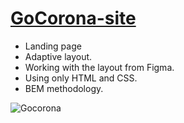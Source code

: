 # [GoCorona-site](https://chkkris.github.io/LandingPage-GoCorona/)

* Landing page
* Adaptive layout.
* Working with the layout from Figma.
* Using only HTML and CSS.
* BEM methodology.

![Gocorona](https://github.com/ChkKris/LandingPage-GoCorona/assets/105452997/7eb1f52d-ecec-46d7-8bb7-e89afca0889b)
